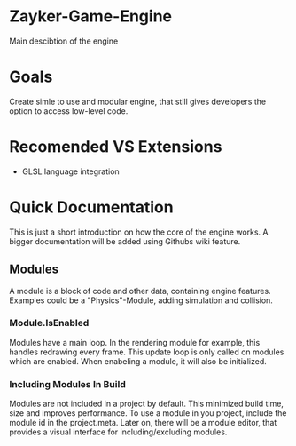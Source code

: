 # Zayker-Game-Engine
Main descibtion of the engine

# Goals
Create simle to use and modular engine, that still gives developers the option to access low-level code. 

# Recomended VS Extensions
- GLSL language integration

# Quick Documentation
This is just a short introduction on how the core of the engine works. A bigger documentation will be added using Githubs wiki feature. 

## Modules
A module is a block of code and other data, containing engine features. Examples could be a "Physics"-Module, adding simulation and collision. 

### Module.IsEnabled
Modules have a main loop. In the rendering module for example, this handles redrawing every frame. 
This update loop is only called on modules which are enabled. When enabeling a module, it will also be initialized.

### Including Modules In Build
Modules are not included in a project by default. This minimized build time, size and improves performance. To use a module in you project, include the module id in the project.meta. Later on, there will be a module editor, that provides a visual interface for including/excluding modules. 
